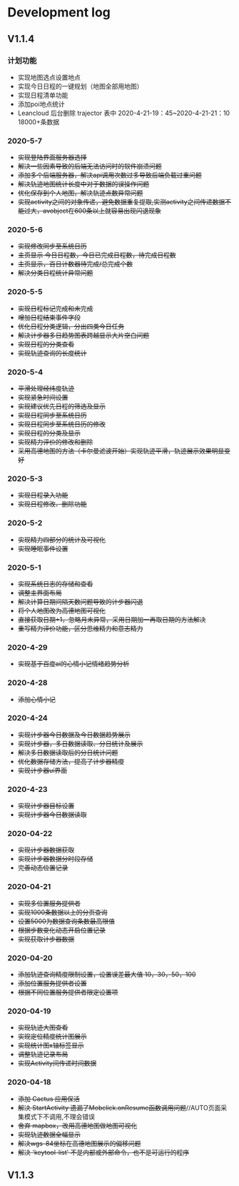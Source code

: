 # Development log

## V1.1.4

### 计划功能

 - 实现地图选点设置地点
 - 实现今日日程的一键规划（地图全部用地图）
 - 实现日程清单功能
 - 添加poi地点统计
 - Leancloud 后台删除 trajector 表中 2020-4-21-19：45~2020-4-21-21：10 18000+条数据

### 2020-5-7

 - ~~实现登陆界面服务器选择~~
 - ~~解决一些因素导致的后端无法访问时的软件崩溃问题~~
 - ~~添加多个后端服务器，解决api调用次数过多导致后端负载过重问题~~
 - ~~解决轨迹地图统计长度中对于数据的误操作问题~~
 - ~~优化保存到个人地图，解决轨迹点数异常问题~~
 - ~~实现activity之间的对象传递，避免数据重复提取,实测activity之间传递数据不能过大，avobject在600条以上就容易出现闪退现象~~

### 2020-5-6

 - ~~实现修改同步至系统日历~~
 - ~~主页显示 今日日程数，今日已完成日程数，待完成日程数~~
 - ~~主页显示，百日计数器待完成/总完成个数~~
 - ~~解决分类日程统计异常问题~~

### 2020-5-5

 - ~~实现日程标记完成和未完成~~
 - ~~增加日程结束事件字段~~
 - ~~优化日程分类逻辑，分出四类今日任务~~
 - ~~解决计步器多日趋势图表跨越显示大片空白问题~~
 - ~~实现日程的分类查看~~
 - ~~实现轨迹查询的长度统计~~

### 2020-5-4

 - ~~平滑处理经纬度轨迹~~
 - ~~实现紧急时间设置~~
 - ~~实现建议优先日程的筛选及显示~~
 - ~~实现日程同步至系统日历~~
 - ~~实现日程同步至系统日历的修改~~
 - ~~实现日程的分类及显示~~
 - ~~实现精力评价的修改和删除~~
 - ~~采用高德地图的方法（卡尔曼滤波开始）实现轨迹平滑，轨迹展示效果明显变好~~

### 2020-5-3

 - ~~实现日程录入功能~~
 - ~~实现日程修改、删除功能~~

### 2020-5-2

 - ~~实现精力四部分的统计及可视化~~
 - ~~实现睡眠事件设置~~

### 2020-5-1

 - ~~实现系统日志的存储和查看~~
 - ~~调整主界面布局~~
 - ~~解决计算日期间隔天数问题导致的计步器闪退~~
 - ~~将个人地图改为高德地图可视化~~
 - ~~直接获取日期+1，忽略月末异常，采用日期加一再取日期的方法解决~~
 - ~~重写精力评价功能，区分思维精力和意志精力~~

### 2020-4-29

 - ~~实现基于百度ai的心情小记情绪趋势分析~~

### 2020-4-28

 - ~~添加心情小记~~

### 2020-4-24

 - ~~实现计步器今日数据及今日数据趋势展示~~
 - ~~实现计步器，多日数据读取、分日统计及展示~~
 - ~~解决多日数据读取后的分日统计问题~~
 - ~~优化数据存储方法，提高了计步器精度~~
 - ~~实现计步器ui界面~~

### 2020-4-23

  - ~~实现计步器目标设置~~
  - ~~实现计步器今日数据读取~~

### 2020-04-22

 - ~~实现计步器数据获取~~
 - ~~实现计步器数据分时段存储~~
 - ~~完善动态位置记录~~

### 2020-04-21

 - ~~实现多位置服务提供者~~
 - ~~实现1000条数据以上的分页查询~~
 - ~~设置5000为数据查询条数最高限值~~
 - ~~根据步数变化动态开启位置记录~~
 - ~~实现获取计步器数据~~


### 2020-04-20

 - ~~添加轨迹查询精度限制设置，设置误差最大值 10，30，50，100~~
 - ~~添加位置服务提供者设置~~
 - ~~根据不同位置服务提供者限定设置项~~

### 2020-04-19

 - ~~实现轨迹大图查看~~
 - ~~实现定位精度统计图展示~~
 - ~~实现统计图x轴标签显示~~
 - ~~调整轨迹记录布局~~
 - ~~实现Activity间传递时间数据~~

### 2020-04-18

- ~~添加 Cactus 应用保活~~
- ~~解决 StartActivity 遗漏了Mobclick.onResume函数调用问题~~//AUTO页面采集模式下不调用,不理会错误
- ~~舍弃 mapbox，改用高德地图做地图可视化~~
- ~~实现轨迹数据全幅显示~~
- ~~解决wgs-84坐标在高德地图展示的偏移问题~~
- ~~解决 'keytool-list' 不是内部或外部命令，也不是可运行的程序~~

## V1.1.3